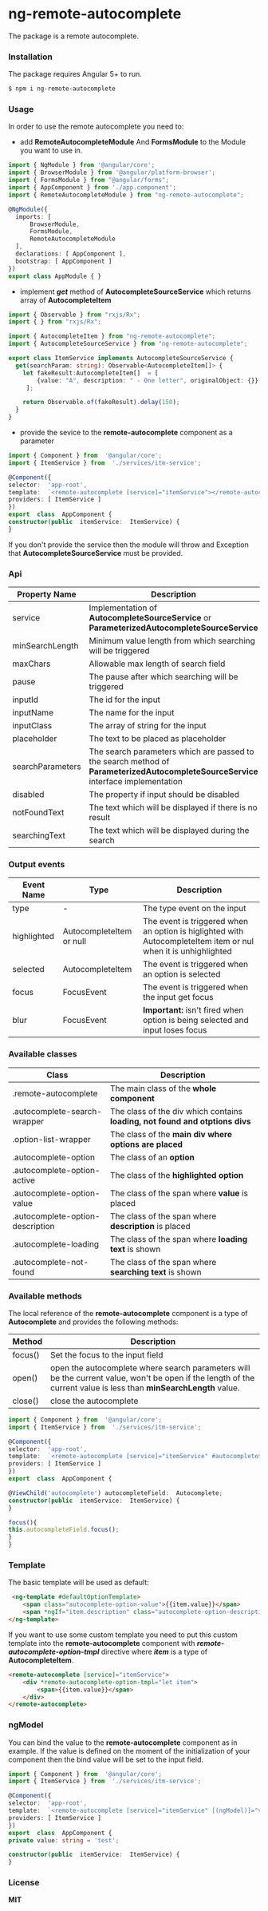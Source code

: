 
# ng-remote-autocomplete

The package is a remote autocomplete.

### Installation

The package requires Angular 5+ to run.

```sh
$ npm i ng-remote-autocomplete
```

### Usage

In order to use the remote autocomplete you need to:

 - add **RemoteAutocompleteModule** And **FormsModule** to the Module you want to use in.

```ts
import { NgModule } from '@angular/core';
import { BrowserModule } from '@angular/platform-browser';
import { FormsModule } from "@angular/forms";
import { AppComponent } from './app.component';
import { RemoteAutocompleteModule } from "ng-remote-autocomplete";

@NgModule({
  imports: [
      BrowserModule,
      FormsModule,
      RemoteAutocompleteModule
  ],
  declarations: [ AppComponent ],
  bootstrap: [ AppComponent ]
})
export class AppModule { }
```
 - implement ***get*** method of **AutocompleteSourceService** which returns array of **AutocompleteItem**

```ts
import { Observable } from "rxjs/Rx";
import { } from "rxjs/Rx";

import { AutocompleteItem } from "ng-remote-autocomplete";
import { AutocompleteSourceService } from "ng-remote-autocomplete";

export class ItemService implements AutocompleteSourceService {
  get(searchParam: string): Observable<AutocompleteItem[]> {
    let fakeResult:AutocompleteItem[]  = [
        {value: "A", description: " - One letter", originalObject: {}},
     ];

    return Observable.of(fakeResult).delay(150);
  }
}
```
- provide the sevice to the **remote-autocomplete** component as a parameter
```ts
import { Component } from  '@angular/core';
import { ItemService } from  './services/itm-service';

@Component({
selector:  'app-root',
template:  `<remote-autocomplete [service]="itemService"></remote-autocomplete>`,
providers: [ ItemService ]
})
export  class  AppComponent {
constructor(public  itemService:  ItemService) {
}
```
If you don't provide the service then the module will throw and Exception that **AutocompleteSourceService** must be provided.

### Api

|Property Name|Description |Type|Required|Default value|
| ------ | ------ |------ |------ |------ |
| service | Implementation of **AutocompleteSourceService** or **ParameterizedAutocompleteSourceService**  | AutocompleteSourceService \| ParameterizedAutocompleteSourceService  | true
| minSearchLength | Minimum value length from which searching will be triggered | number | false|1
| maxChars | Allowable max length of search field | number | false | 2147483647|
| pause | The pause after which searching will be triggered  |number|false|100|
| inputId | The id for the input |string|false|-|
| inputName | The name for the input |string|false|-|
| inputClass | The array of string for the input |string[]|false|-|
| placeholder | The text to be placed as placeholder |string|false|-|
| searchParameters | The search parameters which are passed to the search method of **ParameterizedAutocompleteSourceService** interface implementation |any|true only if type of service is **ParameterizedAutocompleteSourceService** |-|
|disabled|The property if input should be disabled|boolean|false|false|
|notFoundText|The text which will be displayed if there is no result|string|false|"No results found"|
|searchingText|The text which will be displayed during the search|string|false|"Searching..."|

### Output events

|Event Name|Type|Description|
| ------ | ------ |------ |
| type | - | The type event on the input |
| highlighted | AutocompleteItem or null | The event is triggered when an option is higlighted with AutocompleteItem item or nul when it is unhighlighted |
| selected | AutocompleteItem  | The event is triggered when an option is selected |
| focus | FocusEvent  | The event is triggered when the input get focus |
| blur | FocusEvent  | **Important:** isn't fired when option is being selected and input loses focus|

### Available classes
|Class|Description|
| ------ | ------ |
| .remote-autocomplete | The main class of the **whole component**  |
| .autocomplete-search-wrapper | The class of the div which contains **loading, not found and otptions divs**  |
| .option-list-wrapper | The class of the **main div where options are placed** |
|.autocomplete-option|The class of an **option**|
| .autocomplete-option-active | The class of the **highlighted option**  |
| .autocomplete-option-value | The class of the span where **value** is placed  |
| .autocomplete-option-description| The class of the span where **description** is placed  |
|.autocomplete-loading|The class of the span where **loading text** is shown|
|.autocomplete-not-found|The class of the span where **searching text** is shown|

### Available methods
The local reference of the **remote-autocomplete** component is a type of **Autocomplete** and provides the following methods:

|Method|Description|
| ------ | ------ |
| focus()|Set the focus to the input field|
| open()|open the autocomplete where search parameters will be the current value, won't be open if the length of the current value is less than **minSearchLength** value.|
|close() |close the autocomplete|

```ts
import { Component } from  '@angular/core';
import { ItemService } from  './services/itm-service';

@Component({
selector:  'app-root',
template:  `<remote-autocomplete [service]="itemService" #autocomplete></remote-autocomplete>`,
providers: [ ItemService ]
})
export  class  AppComponent {

@ViewChild('autocomplete') autocompleteField:  Autocomplete;
constructor(public  itemService:  ItemService) {
}

focus(){
this.autocompleteField.focus();
}
}
```
### Template
The basic template will be used as default:
```html
 <ng-template #defaultOptionTemplate>
    <span class="autocomplete-option-value">{{item.value}}</span>
    <span *ngIf="item.description" class="autocomplete-option-description">{{item.description}}</span>
</ng-template>
```
If you want to use some custom template you need to put this custom template into the **remote-autocomplete** component with ***remote-autocomplete-option-tmpl*** directive where ***item*** is a type of **AutocompleteItem**.
```html
<remote-autocomplete [service]="itemService">
	<div *remote-autocomplete-option-tmpl="let item">
		<span>{{item.value}}</span>
	</div>
</remote-autocomplete>
```
### ngModel
You can bind the value to the **remote-autocomplete** component as in example. If the value is defined on the moment of the initialization of your component then the bind value will be set to the input field.
```ts
import { Component } from  '@angular/core';
import { ItemService } from  './services/itm-service';

@Component({
selector:  'app-root',
template:  `<remote-autocomplete [service]="itemService" [(ngModel)]="value"></remote-autocomplete>`,
providers: [ ItemService ]
})
export  class  AppComponent {
private value: string = 'test';

constructor(public  itemService:  ItemService) {
}
```

### License
**MIT**